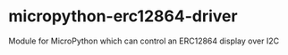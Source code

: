 # micropython-erc12864-driver
Module for MicroPython which can control an ERC12864 display over I2C
